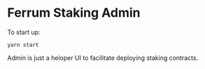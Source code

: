 # Ferrum Staking Admin

To start up:

`yarn start`

Admin is just a heloper UI to facilitate deploying staking contracts.
